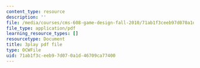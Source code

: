 ```yaml
---
content_type: resource
description: ''
file: /media/courses/cms-608-game-design-fall-2010/71ab1f3ceeb97d070a1d46709ca77400_68561.pdf
file_type: application/pdf
learning_resource_types: []
resourcetype: Document
title: 3play pdf file
type: OCWFile
uid: 71ab1f3c-eeb9-7d07-0a1d-46709ca77400
---
```

